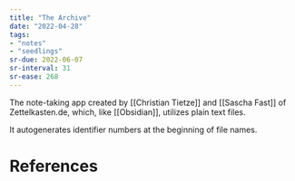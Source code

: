 ```yaml
---
title: "The Archive"
date: "2022-04-28"
tags:
- "notes"
- "seedlings"
sr-due: 2022-06-07
sr-interval: 31
sr-ease: 268
---
```


The note-taking app created by [[Christian Tietze]] and [[Sascha Fast]] of Zettelkasten.de, which, like [[Obsidian]], utilizes plain text files.

It autogenerates identifier numbers at the beginning of file names.

# References
